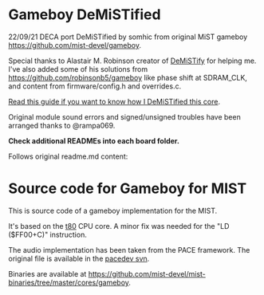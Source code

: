 # Gameboy DeMiSTified

22/09/21 DECA port DeMiSTified by somhic from original MiST gameboy https://github.com/mist-devel/gameboy.   

Special thanks to Alastair M. Robinson creator of [DeMiSTify](https://github.com/robinsonb5/DeMiSTify) for helping me. I've also added some of his solutions from https://github.com/robinsonb5/gameboy like phase shift at SDRAM_CLK, and content from firmware/config.h and overrides.c.

[Read this guide if you want to know how I DeMiSTified this core](https://github.com/DECAfpga/DECA_board/tree/main/Tutorials/DeMiSTify).

Original module sound errors and signed/unsigned troubles have been arranged thanks to @rampa069.

**Check additional READMEs into each board folder.**

Follows original readme.md content:

Source code for Gameboy for MIST
================================

This is source code of a gameboy implementation for the MIST. 

It's based on the [t80](http://opencores.org/project,t80) CPU core. A minor
fix was needed for the "LD ($FF00+C)" instruction.

The audio implementation has been taken from the PACE framework. The
original file is available in the [pacedev svn](https://svn.pacedev.net/repos/pace/sw/src/component/sound/gb/gbc_snd.vhd).

Binaries are available at https://github.com/mist-devel/mist-binaries/tree/master/cores/gameboy.
